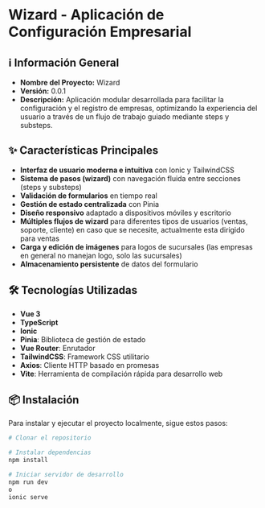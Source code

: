 # Wizard - Aplicación de Configuración Empresarial

## ℹ️ Información General

- **Nombre del Proyecto:** Wizard
- **Versión:** 0.0.1
- **Descripción:** Aplicación modular desarrollada para facilitar la configuración y el registro de empresas, optimizando la experiencia del usuario a través de un flujo de trabajo guiado mediante steps y substeps.

## ✨ Características Principales

- **Interfaz de usuario moderna e intuitiva** con Ionic y TailwindCSS
- **Sistema de pasos (wizard)** con navegación fluida entre secciones (steps y substeps)
- **Validación de formularios** en tiempo real
- **Gestión de estado centralizada** con Pinia
- **Diseño responsivo** adaptado a dispositivos móviles y escritorio
- **Múltiples flujos de wizard** para diferentes tipos de usuarios (ventas, soporte, cliente) en caso que se necesite, actualmente esta dirigido para ventas
- **Carga y edición de imágenes** para logos de sucursales (las empresas en general no manejan logo, solo las sucursales)
- **Almacenamiento persistente** de datos del formulario

## 🛠️ Tecnologías Utilizadas

- **Vue 3**
- **TypeScript**
- **Ionic**
- **Pinia**: Biblioteca de gestión de estado
- **Vue Router**: Enrutador
- **TailwindCSS**: Framework CSS utilitario
- **Axios**: Cliente HTTP basado en promesas
- **Vite**: Herramienta de compilación rápida para desarrollo web

## 📦 Instalación

Para instalar y ejecutar el proyecto localmente, sigue estos pasos:

```bash
# Clonar el repositorio

# Instalar dependencias
npm install

# Iniciar servidor de desarrollo
npm run dev 
o
ionic serve
